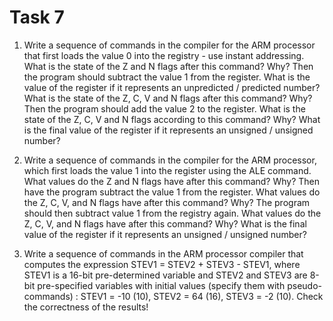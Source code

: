 # Task 7
1. Write a sequence of commands in the compiler for the ARM processor that first loads the value 0 into the registry - use instant addressing. What is the state of the Z and N flags after this command? Why?
Then the program should subtract the value 1 from the register. What is the value of the register if it represents an unpredicted / predicted number? What is the state of the Z, C, V and N flags after this command? Why?
Then the program should add the value 2 to the register. What is the state of the Z, C, V and N flags according to this command? Why?
What is the final value of the register if it represents an unsigned / unsigned number?

2. Write a sequence of commands in the compiler for the ARM processor, which first loads the value 1 into the register using the ALE command. What values ​​do the Z and N flags have after this command? Why?
Then have the program subtract the value 1 from the register. What values ​​do the Z, C, V, and N flags have after this command? Why?
The program should then subtract value 1 from the registry again. What values ​​do the Z, C, V, and N flags have after this command? Why?
What is the final value of the register if it represents an unsigned / unsigned number?

3. Write a sequence of commands in the ARM processor compiler that computes the expression STEV1 = STEV2 + STEV3 - STEV1, where STEV1 is a 16-bit pre-determined variable and STEV2 and STEV3 are 8-bit pre-specified variables with initial values ​​(specify them with pseudo-commands) : STEV1 = -10 (10), STEV2 = 64 (16), STEV3 = -2 (10). Check the correctness of the results!
